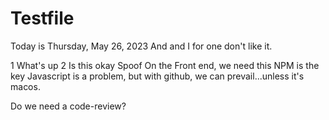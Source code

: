 # Testfile

Today is Thursday, May 26, 2023
And and I for one don't like it.

1 What's up
2 Is this okay
Spoof
On the Front end, we need this
NPM is the key
Javascript is a problem, but with github, we can prevail...unless it's macos.

Do we need a code-review?
